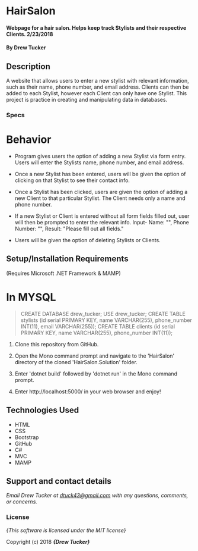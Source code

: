 # HairSalon

#### Webpage for a hair salon. Helps keep track Stylists and their respective Clients. 2/23/2018

#### By **Drew Tucker**

## Description

A website that allows users to enter a new stylist with relevant information, such as their name, phone number, and email address. Clients can then be added to each Stylist, however each Client can only have one Stylist. This project is practice in creating and manipulating data in databases.


### Specs

# Behavior
* Program gives users the option of adding a new Stylist via form entry. Users will enter the Stylists name, phone number, and email address.

* Once a new Stylist has been entered, users will be given the option of clicking on that Stylist to see their contact info.

* Once a Stylist has been clicked, users are given the option of adding a new Client to that particular Stylist. The Client needs only a name and phone number.

* If a new Stylist or Client is entered without all form fields filled out, user will then be prompted to enter the relevant info. Input- Name: "", Phone Number: "", Result: "Please fill out all fields."

* Users will be given the option of deleting Stylists or Clients.

## Setup/Installation Requirements
(Requires Microsoft .NET Framework & MAMP)

# In MYSQL
> CREATE DATABASE drew_tucker;
> USE drew_tucker;
> CREATE TABLE stylists (id serial PRIMARY KEY, name VARCHAR(255), phone_number INT(11), email VARCHAR(255));
> CREATE TABLE clients (id serial PRIMARY KEY, name VARCHAR(255), phone_number INT(11));


1. Clone this repository from GitHub.

2. Open the Mono command prompt and navigate to the 'HairSalon' directory of the cloned 'HairSalon.Solution' folder.

3. Enter 'dotnet build' followed by 'dotnet run' in the Mono command prompt.

4. Enter http://localhost:5000/ in your web browser and enjoy!

## Technologies Used
* HTML
* CSS
* Bootstrap
* GitHub
* C#
* MVC
* MAMP

## Support and contact details

_Email Drew Tucker at dtuck43@gmail.com with any questions, comments, or concerns._

### License

*{This software is licensed under the MIT license}*

Copyright (c) 2018 **_{Drew Tucker}_**
